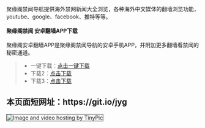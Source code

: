 聚缘阁禁闻导航提供海外禁网新闻大全浏览，各种海外中文媒体的翻墙浏览功能，youtube、google、facebook、推特等等。
<br><br>
**聚缘阁禁闻 安卓翻墙APP下载**<br><br>
聚缘阁安卓翻墙APP是聚缘阁禁闻导航的安卓手机APP，并附加更多翻墙看禁闻的秘密通道。
<blockquote>
<ul >
<li>一键下载：<a href="https://github.com/kgfw/fg/raw/master/apk/jygjw.apk" target="_blank">点击一键下载</a></li>
<li>下载2：<a href="https://fliiby.com/file/jfmph1q9e3o/" target="_blank">点击下载</a></li>
<li>下载3：<a href="https://copy.com/ZonHplZhzilgBjuk" target="_blank">点击下载</a></li>
</ul>
</blockquote>





<h2>本页面短网址：https://git.io/jyg </h2>




<img src="http://i59.tinypic.com/2im5kbq.jpg" border="1" alt="Image and video hosting by TinyPic">